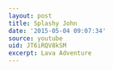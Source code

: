 ```yaml
---
layout: post
title: Splashy John
date: '2015-05-04 09:07:34'
source: youtube
uid: JT6iRQV8kSM
excerpt: Lava Adventure
---
```


